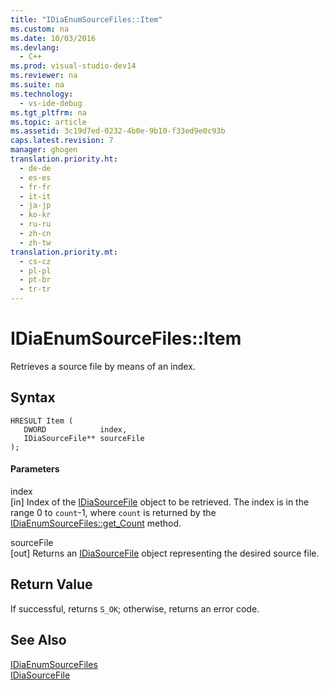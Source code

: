 ```yaml
---
title: "IDiaEnumSourceFiles::Item"
ms.custom: na
ms.date: 10/03/2016
ms.devlang: 
  - C++
ms.prod: visual-studio-dev14
ms.reviewer: na
ms.suite: na
ms.technology: 
  - vs-ide-debug
ms.tgt_pltfrm: na
ms.topic: article
ms.assetid: 3c19d7ed-0232-4b0e-9b10-f33ed9e0c93b
caps.latest.revision: 7
manager: ghogen
translation.priority.ht: 
  - de-de
  - es-es
  - fr-fr
  - it-it
  - ja-jp
  - ko-kr
  - ru-ru
  - zh-cn
  - zh-tw
translation.priority.mt: 
  - cs-cz
  - pl-pl
  - pt-br
  - tr-tr
---
```

# IDiaEnumSourceFiles::Item
Retrieves a source file by means of an index.  
  
## Syntax  
  
```cpp#  
HRESULT Item (   
   DWORD            index,  
   IDiaSourceFile** sourceFile  
);  
```  
  
#### Parameters  
 index  
 [in] Index of the [IDiaSourceFile](../VS_debugger/IDiaSourceFile.md) object to be retrieved. The index is in the range 0 to `count`-1, where `count` is returned by the [IDiaEnumSourceFiles::get_Count](../VS_debugger/IDiaEnumSourceFiles--get_Count.md) method.  
  
 sourceFile  
 [out] Returns an [IDiaSourceFile](../VS_debugger/IDiaSourceFile.md) object representing the desired source file.  
  
## Return Value  
 If successful, returns `S_OK`; otherwise, returns an error code.  
  
## See Also  
 [IDiaEnumSourceFiles](../VS_debugger/IDiaEnumSourceFiles.md)   
 [IDiaSourceFile](../VS_debugger/IDiaSourceFile.md)